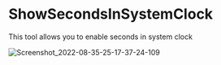 # ShowSecondsInSystemClock
This tool allows you to enable seconds in system clock

![Screenshot_2022-08-35-25-17-37-24-109](https://user-images.githubusercontent.com/89962566/186708945-92e6903b-982c-47e1-8ee6-de47c444d251.png)

